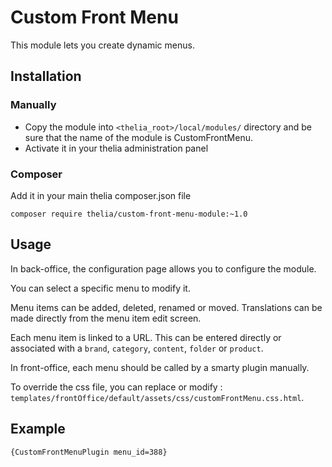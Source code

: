 # Custom Front Menu

This module lets you create dynamic menus.

## Installation

### Manually

* Copy the module into ```<thelia_root>/local/modules/``` directory and be sure that the name of the module is CustomFrontMenu.
* Activate it in your thelia administration panel

### Composer

Add it in your main thelia composer.json file

```
composer require thelia/custom-front-menu-module:~1.0
```

## Usage

In back-office, the configuration page allows you to configure the module.

You can select a specific menu to modify it.

Menu items can be added, deleted, renamed or moved. Translations can be made directly from the menu item edit screen.

Each menu item is linked to a URL. This can be entered directly or associated with a `brand`, `category`, `content`, `folder` or `product`.

In front-office, each menu should be called by a smarty plugin manually.

To override the css file, you can replace or modify : `templates/frontOffice/default/assets/css/customFrontMenu.css.html`.

## Example

```smarty
{CustomFrontMenuPlugin menu_id=388}
```
